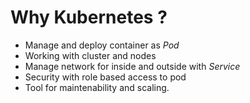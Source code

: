 # Why Kubernetes ?

- Manage and deploy container as *Pod*
- Working with cluster and nodes
- Manage network for inside and outside with *Service*
- Security with role based access to pod
- Tool for maintenability and scaling.

<!--
Pod: smallest ressource in k8s
config workload per pods
Metrics: TODO
-->
